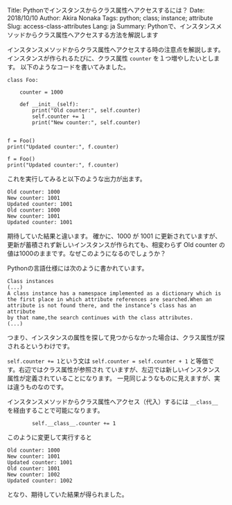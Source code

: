 Title: Pythonでインスタンスからクラス属性へアクセスするには？
Date: 2018/10/10
Author: Akira Nonaka
Tags: python; class; instance; attribute
Slug: access-class-attributes
Lang: ja
Summary: Pythonで、インスタンスメソッドからクラス属性へアクセスする方法を解説します

インスタンスメソッドからクラス属性へアクセスする時の注意点を解説します。
インスタンスが作られるたびに、クラス属性 `counter` を１つ増やしたいとします。
以下のようなコードを書いてみました。

```
class Foo:

    counter = 1000

    def __init__(self):
        print("Old counter:", self.counter)
        self.counter += 1
        print("New counter:", self.counter)


f = Foo()
print("Updated counter:", f.counter)

f = Foo()
print("Updated counter:", f.counter)

```

これを実行してみると以下のような出力が出ます。
```
Old counter: 1000
New counter: 1001
Updated counter: 1001
Old counter: 1000
New counter: 1001
Updated counter: 1001
```
期待していた結果と違います。
確かに、1000 が 1001 に更新されていますが、更新が蓄積されず新しいインスタンスが作られても、相変わらず Old counter の値は1000のままです。なぜこのようになるのでしょうか？

Pythonの言語仕様には次のように書かれています。
```
Class instances
(...)
A class instance has a namespace implemented as a dictionary which is 
the first place in which attribute references are searched.When an 
attribute is not found there, and the instance’s class has an attribute
by that name,the search continues with the class attributes.
(...)
``` 
つまり、インスタンスの属性を探して見つからなかった場合は、クラス属性が探されるというわけです。

`self.counter += 1`という文は `self.counter = self.counter + 1` と等価です。右辺ではクラス属性が参照され
ていますが、左辺では新しいインスタンス属性が定義されていることになります。
一見同じようなものに見えますが、実は違うものなのです。

インスタンスメソッドからクラス属性へアクセス（代入）するには `__class__` を経由することで可能になります。

```
        self.__class__.counter += 1
```
このように変更して実行すると
```
Old counter: 1000
New counter: 1001
Updated counter: 1001
Old counter: 1001
New counter: 1002
Updated counter: 1002
```
となり、期待していた結果が得られました。
